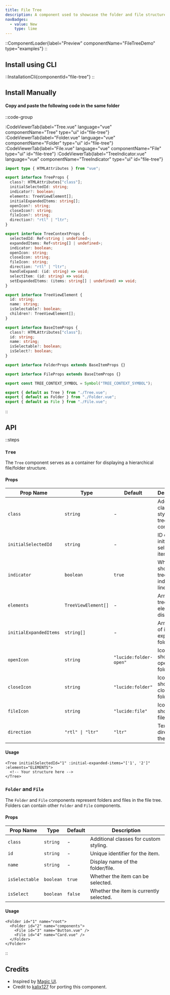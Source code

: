 ```yaml
---
title: File Tree
description: A component used to showcase the folder and file structure of a directory.
navBadges:
  - value: New
    type: lime
---
```


::ComponentLoader{label="Preview" componentName="FileTreeDemo" type="examples"}
::

## Install using CLI

::InstallationCli{componentId="file-tree"}
::

## Install Manually

#### Copy and paste the following code in the same folder

::code-group

:CodeViewerTab{label="Tree.vue" language="vue" componentName="Tree" type="ui" id="file-tree"}
:CodeViewerTab{label="Folder.vue" language="vue" componentName="Folder" type="ui" id="file-tree"}
:CodeViewerTab{label="File.vue" language="vue" componentName="File" type="ui" id="file-tree"}
:CodeViewerTab{label="TreeIndicator.vue" language="vue" componentName="TreeIndicator" type="ui" id="file-tree"}

```ts [index.ts]
import type { HTMLAttributes } from "vue";

export interface TreeProps {
  class?: HTMLAttributes["class"];
  initialSelectedId: string;
  indicator?: boolean;
  elements: TreeViewElement[];
  initialExpandedItems: string[];
  openIcon?: string;
  closeIcon?: string;
  fileIcon?: string;
  direction?: "rtl" | "ltr";
}

export interface TreeContextProps {
  selectedId: Ref<string | undefined>;
  expandedItems: Ref<string[] | undefined>;
  indicator: boolean;
  openIcon: string;
  closeIcon: string;
  fileIcon: string;
  direction: "rtl" | "ltr";
  handleExpand: (id: string) => void;
  selectItem: (id: string) => void;
  setExpandedItems: (items: string[] | undefined) => void;
}

export interface TreeViewElement {
  id: string;
  name: string;
  isSelectable?: boolean;
  children?: TreeViewElement[];
}

export interface BaseItemProps {
  class?: HTMLAttributes["class"];
  id: string;
  name: string;
  isSelectable?: boolean;
  isSelect?: boolean;
}

export interface FolderProps extends BaseItemProps {}

export interface FileProps extends BaseItemProps {}

export const TREE_CONTEXT_SYMBOL = Symbol("TREE_CONTEXT_SYMBOL");

export { default as Tree } from "./Tree.vue";
export { default as Folder } from "./Folder.vue";
export { default as File } from "./File.vue";
```

::

## API

::steps

### `Tree`

The `Tree` component serves as a container for displaying a hierarchical file/folder structure.

#### Props

| Prop Name              | Type                | Default                | Description                                        |
| ---------------------- | ------------------- | ---------------------- | -------------------------------------------------- |
| `class`                | `string`            | -                      | Additional classes for styling the tree container. |
| `initialSelectedId`    | `string`            | -                      | ID of the initially selected item.                 |
| `indicator`            | `boolean`           | `true`                 | Whether to show the tree indicator line.           |
| `elements`             | `TreeViewElement[]` | -                      | Array of tree elements to display.                 |
| `initialExpandedItems` | `string[]`          | -                      | Array of IDs of initially expanded folders.        |
| `openIcon`             | `string`            | `"lucide:folder-open"` | Icon to show for open folders.                     |
| `closeIcon`            | `string`            | `"lucide:folder"`      | Icon to show for closed folders.                   |
| `fileIcon`             | `string`            | `"lucide:file"`        | Icon to show for files.                            |
| `direction`            | `"rtl" \| "ltr"`    | `"ltr"`                | Text direction of the tree.                        |

#### Usage

```vue [MyComponent.vue]
<Tree initialSelectedId="1" :initial-expanded-items="['1', '2']" :elements="ELEMENTS">
  <!-- Your structure here -->
</Tree>
```

### `Folder` and `File`

The `Folder` and `File` components represent folders and files in the file tree. Folders can contain other `Folder` and `File` components.

#### Props

| Prop Name      | Type      | Default | Description                             |
| -------------- | --------- | ------- | --------------------------------------- |
| `class`        | `string`  | -       | Additional classes for custom styling.  |
| `id`           | `string`  | -       | Unique identifier for the item.         |
| `name`         | `string`  | -       | Display name of the folder/file.        |
| `isSelectable` | `boolean` | `true`  | Whether the item can be selected.       |
| `isSelect`     | `boolean` | `false` | Whether the item is currently selected. |

#### Usage

```vue [MyComponent.vue]
<Folder id="1" name="root">
  <Folder id="2" name="components">
    <File id="3" name="Button.vue" />
    <File id="4" name="Card.vue" />
  </Folder>
</Folder>
```

::

## Credits

- Inspired by [Magic UI](https://magicui.design/docs/components/file-tree).
- Credit to [kalix127](https://github.com/kalix127) for porting this component.
